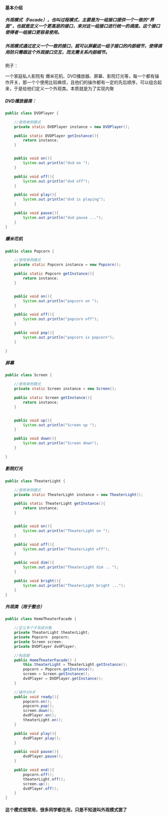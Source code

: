#### 基本介绍

##### 外观模式（Facade），也叫过程模式，主要是为一组接口提供一个一致的“界面”，也就是定义一个更高层的接口，来对这一组接口进行统一的调度。这个接口使得者一组接口更容易使用。

##### 外观模式通过定义一个一致的接口，就可以屏蔽这一组子接口的内部细节，使得调用防只需跟这个外观接口交互，而无需关系内部细节。





例子：

一个家庭私人影院有 爆米花机、DVD播放器、屏幕、影院灯光等，每一个都有操作开关，那一个个使用比较麻烦，且他们的操作都有一定的先后顺序，可以组合起来，于是给他们定义一个外观类。本质就是为了实现内聚



##### DVD播放器类：

```java
public class DVDPlayer {

    //使用单例模式
    private static DVDPlayer instance = new DVDPlayer();

    public static DVDPlayer getInstance(){
        return instance;
    }


    public void on(){
        System.out.println("dvd on ");
    }

    public void off(){
        System.out.println("dvd off");
    }

    public void play(){
        System.out.println("dvd is playing");
    }

    public void pause(){
        System.out.println("dvd pause ...");
    }
}
```

##### 爆米花机

```java
public class Popcorn {

    //使用单例模式
    private static Popcorn instance = new Popcorn();

    public static Popcorn getInstance(){
        return instance;
    }


    public void on(){
        System.out.println("popcorn on ");
    }

    public void off(){
        System.out.println("popcorn off");
    }

    public void pop(){
        System.out.println("popcorn is popcorn");
    }

}
```



##### 屏幕

```java
public class Screen {

    //使用单例模式
    private static Screen instance = new Screen();

    public static Screen getInstance(){
        return instance;
    }


    public void up(){
        System.out.println("Screen up ");
    }

    public void down(){
        System.out.println("Screen down");
    }

}
```



##### 影院灯光

```java
public class TheaterLight {

    //使用单例模式
    private static TheaterLight instance = new TheaterLight();

    public static TheaterLight getInstance(){
        return instance;
    }


    public void on(){
        System.out.println("TheaterLight on ");
    }

    public void off(){
        System.out.println("TheaterLight off");
    }

    public void dim(){
        System.out.println("TheaterLight dim .. ");
    }

    public void bright(){
        System.out.println("TheaterLight bright ...");
    }
}
```



##### 外观类（用于整合）

```java
public class HomeTheaterFacade {

    //定义多个子系统对象
    private TheaterLight theaterLight;
    private Popcorn  popcorn;
    private Screen screen;
    private DVDPlayer dvdPlayer;

    //构造器
    public HomeTheaterFacade() {
        this.theaterLight = TheaterLight.getInstance();
        popcorn = Popcorn.getInstance();
        screen = Screen.getInstance();
        dvdPlayer = DVDPlayer.getInstance();
    }

    //操作分4步
    public void ready(){
        popcorn.on();
        popcorn.pop();
        screen.down();
        dvdPlayer.on();
        theaterLight.on();
    }

    public void play(){
        dvdPlayer.play();
    }

    public void pause(){
        dvdPlayer.pause();
    }

    public void end(){
        popcorn.off();
        theaterLight.off();
        screen.up();
        dvdPlayer.off();
    }
}
```



#### 这个模式很常用，很多同学都在用，只是不知道叫外观模式罢了

